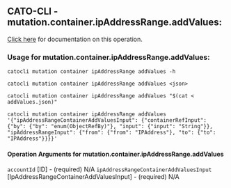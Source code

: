 
## CATO-CLI - mutation.container.ipAddressRange.addValues:
[Click here](https://api.catonetworks.com/documentation/#mutation-addValues) for documentation on this operation.

### Usage for mutation.container.ipAddressRange.addValues:

`catocli mutation container ipAddressRange addValues -h`

`catocli mutation container ipAddressRange addValues <json>`

`catocli mutation container ipAddressRange addValues "$(cat < addValues.json)"`

`catocli mutation container ipAddressRange addValues '{"ipAddressRangeContainerAddValuesInput": {"containerRefInput": {"by": {"by": "enum(ObjectRefBy)"}, "input": {"input": "String"}}, "ipAddressRangeInput": {"from": {"from": "IPAddress"}, "to": {"to": "IPAddress"}}}}'`

#### Operation Arguments for mutation.container.ipAddressRange.addValues ####
`accountId` [ID] - (required) N/A 
`ipAddressRangeContainerAddValuesInput` [IpAddressRangeContainerAddValuesInput] - (required) N/A 
